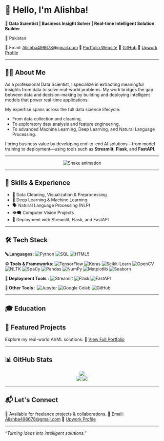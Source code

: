 # 👋 Hello, I'm Alishba!

🎯 **Data Scientist | Business Insight Solver | Real-time Intelligent Solution Builder**

📍 Pakistan

📧 Email: [Alishba498678@gmail.com](mailto:Alishba498678@gmail.com)
🔗 [Portfolio Website](https://alishbaaportfolio.netlify.app/)
🔗 [GitHub](https://github.com/Alishba-py)
🔗 [Upwork Profile](https://www.upwork.com/services/product/development-it-data-scientist-machine-learning-deep-learning-nlp-python-expert-1925756088873478511?ref=fl_profile)

---
## 👩‍💻 About Me

As a professional Data Scientist, I specialize in extracting meaningful insights from data to solve real-world problems. My work bridges the gap between data and decision-making by building and deploying intelligent models that power real-time applications.

My expertise spans across the full data science lifecycle:

* From data collection and cleaning,
* To exploratory data analysis and feature engineering,
* To advanced Machine Learning, Deep Learning, and Natural Language Processing.

I bring business value by developing end-to-end AI solutions—from model training to deployment—using tools such as **Streamlit**, **Flask**, and **FastAPI**.

---
<!-- Snake Game Animation -->

<div align="center">
  <img src="https://profile-readme-generator.com/assets/snake.svg" alt="Snake animation" />
</div>

---

## 🌟 Skills & Experience

* 🧹 Data Cleaning, Visualization & Preprocessing
* 🤖 Deep Learning & Machine Learning
* 🗣️ Natural Language Processing (NLP)
* 👁️‍🗨️ Computer Vision Projects
* 🚀 Deployment with Streamlit, Flask, and FastAPI

---

## 🛠 Tech Stack 

**🔤 Languages:** ![Python](https://img.shields.io/badge/Python-3776AB?style=for-the-badge\&logo=python\&logoColor=white) ![SQL](https://img.shields.io/badge/SQL-00000F?style=for-the-badge\&logo=mysql\&logoColor=white) ![HTML5](https://img.shields.io/badge/html5-%23E34F26.svg?style=for-the-badge\&logo=html5\&logoColor=white)

**⚙️ Tools & Frameworks:** ![TensorFlow](https://img.shields.io/badge/TensorFlow-FF6F00?style=for-the-badge\&logo=tensorflow\&logoColor=white) ![Keras](https://img.shields.io/badge/Keras-D00000?style=for-the-badge\&logo=keras\&logoColor=white) ![Scikit-Learn](https://img.shields.io/badge/scikit--learn-F7931E?style=for-the-badge\&logo=scikit-learn\&logoColor=white) ![OpenCV](https://img.shields.io/badge/OpenCV-5C3EE8?style=for-the-badge\&logo=opencv\&logoColor=white) ![NLTK](https://img.shields.io/badge/NLTK-yellow?style=for-the-badge\&logo=python\&logoColor=black) ![SpaCy](https://img.shields.io/badge/spaCy-brightgreen?style=for-the-badge\&logo=python\&logoColor=white) ![Pandas](https://img.shields.io/badge/Pandas-150458?style=for-the-badge\&logo=pandas\&logoColor=white) ![NumPy](https://img.shields.io/badge/NumPy-013243?style=for-the-badge\&logo=numpy\&logoColor=white) ![Matplotlib](https://img.shields.io/badge/Matplotlib-11557C?style=for-the-badge\&logo=matplotlib\&logoColor=white) ![Seaborn](https://img.shields.io/badge/Seaborn-3D3D3D?style=for-the-badge\&logo=python\&logoColor=white)

**🚀 Deployment Tools :** ![Streamlit](https://img.shields.io/badge/Streamlit-FF4B4B?style=for-the-badge\&logo=streamlit\&logoColor=white) ![Flask](https://img.shields.io/badge/Flask-000000?style=for-the-badge\&logo=flask\&logoColor=white) ![FastAPI](https://img.shields.io/badge/FastAPI-009688?style=for-the-badge\&logo=fastapi\&logoColor=white)

**🧠 Other Tools :** ![Jupyter](https://img.shields.io/badge/Jupyter-F37626?style=for-the-badge\&logo=jupyter\&logoColor=white) ![Google Colab](https://img.shields.io/badge/Colab-F9AB00?style=for-the-badge\&logo=googlecolab\&logoColor=white) ![GitHub](https://img.shields.io/badge/GitHub-181717?style=for-the-badge\&logo=github\&logoColor=white)

---

## 🎓 Education


## 📂 Featured Projects

Explore my real-world AI/ML solutions:
📁 [View Full Portfolio](https://alishbaaportfolio.netlify.app/)

---

## 📊 GitHub Stats

<p align="center">
  <img src="https://github-readme-stats.vercel.app/api/top-langs/?username=Alishba-py&theme=dark&hide_border=false&include_all_commits=true&count_private=true&layout=compact" /><br>
  <img src="https://github-readme-stats.vercel.app/api?username=Alishba-py&theme=dark&hide_border=false&include_all_commits=true&count_private=true" />
  <img src="https://github-readme-streak-stats.herokuapp.com/?user=Alishba-py&theme=dark&hide_border=false" />
</p>

---

## 📬 Let's Connect

💼 Available for freelance projects & collaborations.
📧 Email: [Alishba498678@gmail.com](mailto:Alishba498678@gmail.com)
🔗 [Upwork Profile](https://www.upwork.com/services/product/development-it-data-scientist-machine-learning-deep-learning-nlp-python-expert-1925756088873478511?ref=fl_profile)

---

*“Turning ideas into intelligent solutions.”*
